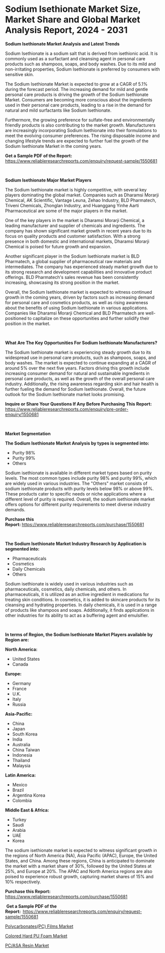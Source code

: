 <p><h1>Sodium Isethionate Market Size, Market Share and Global Market Analysis Report, 2024 - 2031</h1></p><p><strong>Sodium Isethionate Market Analysis and Latest Trends</strong></p>
<p><p>Sodium Isethionate is a sodium salt that is derived from isethionic acid. It is commonly used as a surfactant and cleansing agent in personal care products such as shampoos, soaps, and body washes. Due to its mild and non-irritating properties, Sodium Isethionate is preferred by consumers with sensitive skin.</p><p>The Sodium Isethionate Market is expected to grow at a CAGR of 5.1% during the forecast period. The increasing demand for mild and gentle personal care products is driving the growth of the Sodium Isethionate Market. Consumers are becoming more conscious about the ingredients used in their personal care products, leading to a rise in the demand for natural and mild surfactants like Sodium Isethionate.</p><p>Furthermore, the growing preference for sulfate-free and environmentally friendly products is also contributing to the market growth. Manufacturers are increasingly incorporating Sodium Isethionate into their formulations to meet the evolving consumer preferences. The rising disposable income and changing lifestyle trends are expected to further fuel the growth of the Sodium Isethionate Market in the coming years.</p></p>
<p><strong>Get a Sample PDF of the Report:&nbsp;</strong> <a href="https://www.reliableresearchreports.com/enquiry/request-sample/1550681">https://www.reliableresearchreports.com/enquiry/request-sample/1550681</a></p>
<p>&nbsp;</p>
<p><strong>Sodium Isethionate Major Market Players</strong></p>
<p><p>The Sodium Isethionate market is highly competitive, with several key players dominating the global market. Companies such as Dharamsi Morarji Chemical, AK Scientific, Vantage Leuna, Zehao Industry, BLD Pharmatech, Triveni Chemicals, Zhonglan Industry, and Huanggang Yinhe Aarti Pharmaceutical are some of the major players in the market.</p><p>One of the key players in the market is Dharamsi Morarji Chemical, a leading manufacturer and supplier of chemicals and ingredients. The company has shown significant market growth in recent years due to its focus on quality products and customer satisfaction. With a strong presence in both domestic and international markets, Dharamsi Morarji Chemical is poised for future growth and expansion.</p><p>Another significant player in the Sodium Isethionate market is BLD Pharmatech, a global supplier of pharmaceutical raw materials and intermediates. The company has experienced steady market growth due to its strong research and development capabilities and innovative product offerings. BLD Pharmatech's sales revenue has been consistently increasing, showcasing its strong position in the market.</p><p>Overall, the Sodium Isethionate market is expected to witness continued growth in the coming years, driven by factors such as increasing demand for personal care and cosmetics products, as well as rising awareness about the benefits of using Sodium Isethionate in various applications. Companies like Dharamsi Morarji Chemical and BLD Pharmatech are well-positioned to capitalize on these opportunities and further solidify their position in the market.</p></p>
<p>&nbsp;</p>
<p><strong>What Are The Key Opportunities For Sodium Isethionate Manufacturers?</strong></p>
<p><p>The Sodium Isethionate market is experiencing steady growth due to its widespread use in personal care products, such as shampoos, soaps, and body washes. The market is expected to continue expanding at a CAGR of around 5% over the next five years. Factors driving this growth include increasing consumer demand for natural and sustainable ingredients in personal care products, as well as the growth of the overall personal care industry. Additionally, the rising awareness regarding skin and hair health is further fueling the demand for Sodium Isethionate. Overall, the future outlook for the Sodium Isethionate market looks promising.</p></p>
<p><strong>Inquire or Share Your Questions If Any Before Purchasing This Report:</strong> <a href="https://www.reliableresearchreports.com/enquiry/pre-order-enquiry/1550681">https://www.reliableresearchreports.com/enquiry/pre-order-enquiry/1550681</a></p>
<p>&nbsp;</p>
<p><strong>Market Segmentation</strong></p>
<p><strong>The Sodium Isethionate Market Analysis by types is segmented into:</strong></p>
<p><ul><li>Purity 98%</li><li>Purity 99%</li><li>Others</li></ul></p>
<p><p>Sodium isethionate is available in different market types based on purity levels. The most common types include purity 98% and purity 99%, which are widely used in various industries. The "Others" market consists of sodium isethionate products with purity levels below 98% or above 99%. These products cater to specific needs or niche applications where a different level of purity is required. Overall, the sodium isethionate market offers options for different purity requirements to meet diverse industry demands.</p></p>
<p><strong>Purchase this Report:&nbsp;</strong><a href="https://www.reliableresearchreports.com/purchase/1550681">https://www.reliableresearchreports.com/purchase/1550681</a></p>
<p>&nbsp;</p>
<p><strong>The Sodium Isethionate Market Industry Research by Application is segmented into:</strong></p>
<p><ul><li>Pharmaceuticals</li><li>Cosmetics</li><li>Daily Chemicals</li><li>Others</li></ul></p>
<p><p>Sodium isethionate is widely used in various industries such as pharmaceuticals, cosmetics, daily chemicals, and others. In pharmaceuticals, it is utilized as an active ingredient in medications for treating skin conditions. In cosmetics, it is added to skincare products for its cleansing and hydrating properties. In daily chemicals, it is used in a range of products like shampoos and soaps. Additionally, it finds applications in other industries for its ability to act as a buffering agent and emulsifier.</p></p>
<p>&nbsp;</p>
<p><strong>In terms of Region, the Sodium Isethionate Market Players available by Region are:</strong></p>
<p>
    <p> <strong> North America: </strong>
        <ul>
            <li>United States</li>
            <li>Canada</li>
        </ul>
        </p> 
    <p> <strong> Europe: </strong>
        <ul>
            <li>Germany</li>
            <li>France</li>
            <li>U.K.</li>
            <li>Italy</li>
            <li>Russia</li>
        </ul>
        </p> 
    <p> <strong> Asia-Pacific: </strong>
        <ul>
            <li>China</li>
            <li>Japan</li>
            <li>South Korea</li>
            <li>India</li>
            <li>Australia</li>
            <li>China Taiwan</li>
            <li>Indonesia</li>
            <li>Thailand</li>
            <li>Malaysia</li>
        </ul>
        </p> 
    <p> <strong> Latin America: </strong>
        <ul>
            <li>Mexico</li>
            <li>Brazil</li>
            <li>Argentina Korea</li>
            <li>Colombia</li>
        </ul>
        </p> 
    <p> <strong> Middle East & Africa: </strong>
        <ul>
            <li>Turkey</li>
            <li>Saudi</li>
            <li>Arabia</li>
            <li>UAE</li>
            <li>Korea</li>
        </ul>
    </p>
    </p>
<p><p>The sodium isethionate market is expected to witness significant growth in the regions of North America (NA), Asia Pacific (APAC), Europe, the United States, and China. Among these regions, China is anticipated to dominate the market with a market share of 30%, followed by the United States at 25%, and Europe at 20%. The APAC and North America regions are also poised to experience robust growth, capturing market shares of 15% and 10% respectively.</p></p>
<p><strong>Purchase this Report: </strong><a href="https://www.reliableresearchreports.com/purchase/1550681">https://www.reliableresearchreports.com/purchase/1550681</a></p>
<p>&nbsp;<strong>Get a Sample PDF of the Report:&nbsp;&nbsp;</strong><a href="https://www.reliableresearchreports.com/enquiry/request-sample/1550681">https://www.reliableresearchreports.com/enquiry/request-sample/1550681</a></p>
<p><strong></strong></p>
<p><p><a href="https://view.publitas.com/reportprime-1/polycarbonates-pc-films-market-offers-provide-insightful-data-for-the-time-period-from-2023-to-2030-and-also-provide-analysis-based-on-application-type-and-region/">Polycarbonates(PC) Films Market</a></p><p><a href="https://view.publitas.com/reportprime-1/colored-hard-pu-foam-market-size-share-trends-analysis-report-by-material-by-type-by-end-user-by-region-and-segment-forecasts-2023-2030/">Colored Hard PU Foam Market</a></p><p><a href="https://view.publitas.com/reportprime-1/pc-asa-resin-market-size-share-trends-analysis-report-by-application-regional-outlook-competitive-strategies-and-segment-forecasts-2023-2030/">PC/ASA Resin Market</a></p></p>